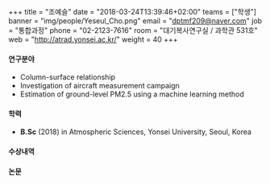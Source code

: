 +++
title = "조예슬"
date = "2018-03-24T13:39:46+02:00"
teams = ["학생"]
banner = "img/people/Yeseul_Cho.png"
email = "dptmf209@naver.com"
job = "통합과정"
phone = "02-2123-7616"
room = "대기복사연구실 / 과학관 531호"
web = "http://atrad.yonsei.ac.kr/"
weight = 40
+++

#### 연구분야
+ Column-surface relationship
+ Investigation of aircraft measurement campaign
+ Estimation of ground-level PM2.5 using a machine learning method

#### 학력
 + **B.Sc** (2018) in Atmospheric Sciences, Yonsei University, Seoul, Korea

#### 수상내역

#### 논문
